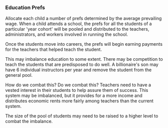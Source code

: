 
### Education Prefs



Allocate each child a number of prefs determined by the average prevailing wage. When a child attends a school, the prefs for all the students of a particular 'year cohort' will be pooled and distributed to the teachers, administrators, and workers involved in running the school.



Once the students move into careers, the prefs will begin earning payments for the teachers that helped teach the student.



This may imbalance education to some extent. There may be competition to teach the students that are predisposed to do well. A billionaire's son may have 6 individual instructors per year and remove the student from the general pool.


How do we combat this? Do we combat this? Teachers need to have a vested interest in their students to help assure them of success. This system may be imbalanced, but it provides for a more income and distributes economic rents more fairly among teachers than the current system.

The size of the pool of students may need to be raised to a higher level to combat the imbalance.


